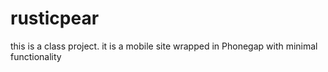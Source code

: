 # rusticpear
this is a class project.
it is a mobile site wrapped in Phonegap with minimal functionality
